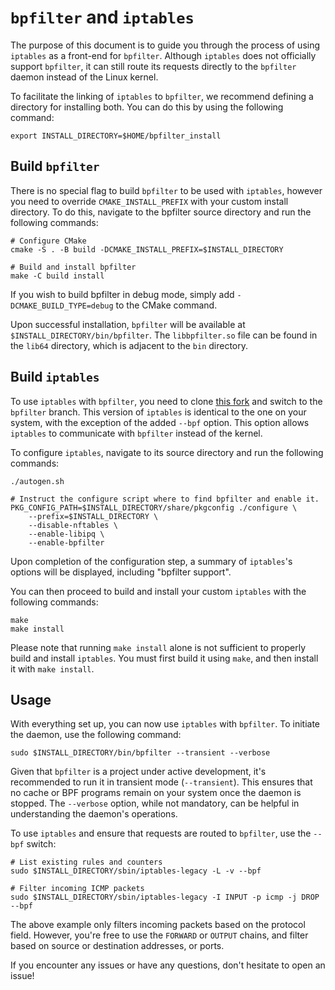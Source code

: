 # `bpfilter` and `iptables`

The purpose of this document is to guide you through the process of using `iptables` as a front-end for `bpfilter`. Although `iptables` does not officially support `bpfilter`, it can still route its requests directly to the `bpfilter` daemon instead of the Linux kernel.

To facilitate the linking of `iptables` to `bpfilter`, we recommend defining a directory for installing both. You can do this by using the following command:

```shell
export INSTALL_DIRECTORY=$HOME/bpfilter_install
```

## Build `bpfilter`

There is no special flag to build `bpfilter` to be used with `iptables`, however you need to override `CMAKE_INSTALL_PREFIX` with your custom install directory. To do this, navigate to the bpfilter source directory and run the following commands:

```shell
# Configure CMake
cmake -S . -B build -DCMAKE_INSTALL_PREFIX=$INSTALL_DIRECTORY

# Build and install bpfilter
make -C build install
```

If you wish to build bpfilter in debug mode, simply add `-DCMAKE_BUILD_TYPE=debug` to the CMake command.

Upon successful installation, `bpfilter` will be available at `$INSTALL_DIRECTORY/bin/bpfilter`. The `libbpfilter.so` file can be found in the `lib64` directory, which is adjacent to the `bin` directory.

## Build `iptables`

To use `iptables` with `bpfilter`, you need to clone [this fork](https://github.com/qdeslandes/iptables.git) and switch to the `bpfilter` branch. This version of `iptables` is identical to the one on your system, with the exception of the added `--bpf` option. This option allows `iptables` to communicate with `bpfilter` instead of the kernel.

To configure `iptables`, navigate to its source directory and run the following commands:

```shell
./autogen.sh

# Instruct the configure script where to find bpfilter and enable it.
PKG_CONFIG_PATH=$INSTALL_DIRECTORY/share/pkgconfig ./configure \
    --prefix=$INSTALL_DIRECTORY \
    --disable-nftables \
    --enable-libipq \
    --enable-bpfilter
```

Upon completion of the configuration step, a summary of `iptables`'s options will be displayed, including "bpfilter support".

You can then proceed to build and install your custom `iptables` with the following commands:

```shell
make
make install
```

Please note that running `make install` alone is not sufficient to properly build and install `iptables`. You must first build it using `make`, and then install it with `make install`.

## Usage

With everything set up, you can now use `iptables` with `bpfilter`. To initiate the daemon, use the following command:

```shell
sudo $INSTALL_DIRECTORY/bin/bpfilter --transient --verbose
```

Given that `bpfilter` is a project under active development, it's recommended to run it in transient mode (`--transient`). This ensures that no cache or BPF programs remain on your system once the daemon is stopped. The `--verbose` option, while not mandatory, can be helpful in understanding the daemon's operations.

To use `iptables` and ensure that requests are routed to `bpfilter`, use the `--bpf` switch:

```shell
# List existing rules and counters
sudo $INSTALL_DIRECTORY/sbin/iptables-legacy -L -v --bpf

# Filter incoming ICMP packets
sudo $INSTALL_DIRECTORY/sbin/iptables-legacy -I INPUT -p icmp -j DROP --bpf
```

The above example only filters incoming packets based on the protocol field. However, you're free to use the `FORWARD` or `OUTPUT` chains, and filter based on source or destination addresses, or ports.

If you encounter any issues or have any questions, don't hesitate to open an issue!
